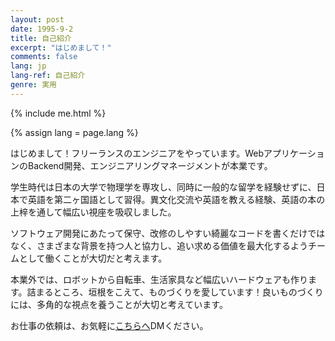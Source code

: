 ```yaml
---
layout: post
date: 1995-9-2
title: 自己紹介
excerpt: "はじめまして！"
comments: false
lang: jp
lang-ref: 自己紹介
genre: 実用
---
```

{% include me.html %}

{% assign lang = page.lang %}

はじめまして！フリーランスのエンジニアをやっています。WebアプリケーションのBackend開発、エンジニアリングマネージメントが本業です。

学生時代は日本の大学で物理学を専攻し、同時に一般的な留学を経験せずに、日本で英語を第二ヶ国語として習得。異文化交流や英語を教える経験、英語の本の上梓を通して幅広い視座を吸収しました。

ソフトウェア開発にあたって保守、改修のしやすい綺麗なコードを書くだけではなく、さまざまな背景を持つ人と協力し、追い求める価値を最大化するようチームとして働くことが大切だと考えます。

本業外では、ロボットから自転車、生活家具など幅広いハードウェアも作ります。詰まるところ、垣根をこえて、ものづくりを愛しています！良いものづくりには、多角的な視点を養うことが大切と考えています。

お仕事の依頼は、お気軽に<a href="mailto:contact@mdaisuke.net">こちらへ</a>DMください。
